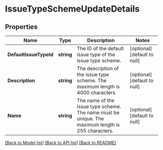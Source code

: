 # IssueTypeSchemeUpdateDetails

## Properties
Name | Type | Description | Notes
------------ | ------------- | ------------- | -------------
**DefaultIssueTypeId** | **string** | The ID of the default issue type of the issue type scheme. | [optional] [default to null]
**Description** | **string** | The description of the issue type scheme. The maximum length is 4000 characters. | [optional] [default to null]
**Name** | **string** | The name of the issue type scheme. The name must be unique. The maximum length is 255 characters. | [optional] [default to null]

[[Back to Model list]](../README.md#documentation-for-models) [[Back to API list]](../README.md#documentation-for-api-endpoints) [[Back to README]](../README.md)

